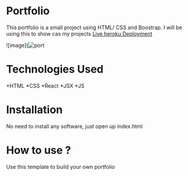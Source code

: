 # Portfolio
This portfolio is a small project using HTML/ CSS and Boostrap. I will be using this to show cas my projects  [Live heroku Deployment](https://portfolio-oscar.herokuapp.com/)

![image](![port](https://user-images.githubusercontent.com/44600820/182969482-b6f0de4a-22fd-429a-b417-4a860f2da986.png)

# Technologies Used
*HTML *CSS *React *JSX *JS

# Installation 
No need to install any software, just open up index.html

# How to use ?
Use this template to build your own portfolio
